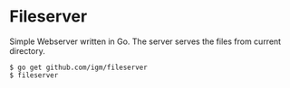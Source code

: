 Fileserver
==========

Simple Webserver written in Go. The server serves the files from current directory.

```
$ go get github.com/igm/fileserver
$ fileserver
```
